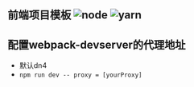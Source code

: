 ## 前端项目模板 ![node](https://img.shields.io/badge/node-require-yellow.svg) ![yarn](https://img.shields.io/badge/yarn-require-yellow.svg)

## 配置webpack-devserver的代理地址
- 默认dn4
- `npm run dev -- proxy = [yourProxy]`